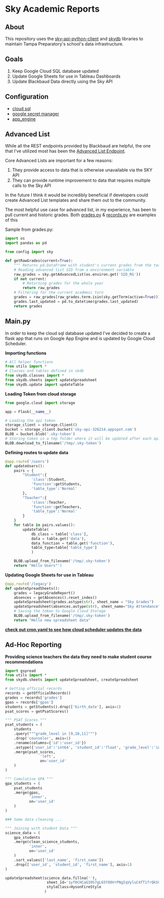 # Sky Academic Reports

## About

This repository uses the [sky-api-python-client](https://github.com/LearnThinkCreate/sky-api-python-client) and [skydb](https://github.com/LearnThinkCreate/sky-database) libraries to maintain Tampa Preparatory's school's data infrastructure.

## Goals 

1. Keep Google Cloud SQL database updated 
2. Update Google Sheets for use in Tableau Dashboards 
3. Update Blackbaud Data directly using the Sky API


## Configuration

- [cloud sql](https://cloud.google.com/python/django/run#setup-sql)
- [google secret manager](https://cloud.google.com/python/django/run#store-secret-values-in-secret-manager)
- [app_engine](https://cloud.google.com/appengine/docs/standard/python3/quickstart)

## Advanced List

While all the REST endpoints provided by Blackbaud are helpful, the one that I've utilized most has been the [Advanced List Endpoint](https://developer.sky.blackbaud.com/docs/services/school/operations/V1ListsAdvancedByList_idGet). 

Core Advanced Lists are important for a few reasons:
1. They provide access to data that is otherwise unavailable via the SKY API
2. They can provide runtime improvement to data that requires multiple calls to the Sky API

In the future I think it would be incredibly beneficial if developers could create Advanced List templates and share them out to the community. 

The most helpful use case for advanced list, in my experience, has been to pull current and historic grades. Both [grades.py](https://github.com/LearnThinkCreate/sky-reports/blob/main/grades.py) & [records.py](https://github.com/LearnThinkCreate/sky-reports/blob/main/records.py) are examples of this

Sample from grades.py:
``` Python
import os
import pandas as pd

from config import sky

def getRawGrades(current=True):
    """ Returns pd.DataFrame with student's current grades from the teacher's gradebooks  """
    # Reading advanced list SID from a environment variable
    raw_grades = sky.getAdvancedList(os.environ.get('SID_RG'))
    if not current:
        # Returning grades for the whole year
        return raw_grades
    # Filtering for the current acadmeic turn
    grades = raw_grades[raw_grades.term.isin(sky.getTerm(active=True))].reset_index(drop=True)
    grades.last_updated = pd.to_datetime(grades.last_updated)
    return grades
```

## Main.py

In order to keep the cloud sql database updated I've decided to create a flask app that runs on Google App Engine and is updated by Google Cloud Scheduler.

**Importing functions**
``` Python
# All helper functions
from utils import *
# Classes and tables defined in skdb
from skydb.classes import *
from skydb.sheets import updateSpreadsheet
from skydb.update import updateTable
```

**Loading Token from cloud storage**
``` Python
from google.cloud import storage

app = Flask(__name__)

# Loading the api token
storage_client = storage.Client()
bucket = storage_client.bucket('sky-api-326214.appspot.com')
BLOB = bucket.blob('.sky-token')
# Storing token in a tmp folder where it will be updated after each api call
BLOB.download_to_filename('/tmp/.sky-token')
```

**Defining routes to update data**
``` Python
@app.route('/users')
def updateUsers():
    pairs = {
        "Student":{
            'class':Student,
            'function':getStudents,
            'table_type':'Normal'
        },
        "Teacher":{
            'class':Teacher,
            'function':getTeachers,
            'table_type':'Normal'
        }
    }
    for table in pairs.values():
        updateTable(
            db_class = table['class'], 
            data = table.get('data'), 
            data_function = table.get('function'), 
            table_type=table['table_type']
            )

    BLOB.upload_from_filename('/tmp/.sky-token')
    return "Hello Users"')
```

**Updating Google Sheets for use in Tableau**
``` Python
@app.route('/legacy')
def updateSpreadSheets():
    grades = legacyGradeReport()
    absences = getAbsences().reset_index()
    updateSpreadsheet(grades.astype(str), sheet_name = "Sky Grades")
    updateSpreadsheet(absences.astype(str), sheet_name="Sky Attendance")
    # Saving the token to Google Cloud Storage
    BLOB.upload_from_filename('/tmp/.sky-token')
    return "Hello new spreadsheet data"
```
[**check out cron.yaml to see how cloud scheduler updates the data**](https://github.com/LearnThinkCreate/sky-reports/blob/main/cron.yaml)

## Ad-Hoc Reporting

**Providing science teachers the data they need to make student course recommendations**
``` Python
import gspread
from utils import *
from skydb.sheets import updateSpreadsheet, createSpreadsheet

# Getting official records
records = getOfficialRecords()
grades = records['grades']
gpas = records['gpas']
students = getStudents().drop(['birth_date'], axis=1)
psat_scores = getPsatScores()

""" PSAT Scores """
psat_students = (
    students
    .query("""grade_level in [9,10,11]""")
    .drop('counselor', axis=1)
    .rename(columns={'id':'user_id'})
    .astype({'user_id':'int64', 'student_id':'float', 'grade_level':'int64'})
    .merge(psat_scores,
                'left',
                on='user_id'
    )
)

""" Cumulative GPA """
gpa_students = (
    psat_students
    .merge(gpas,
           'inner',
           on='user_id'
    )
)

### Some data cleaning ...

""" Joining with student Data """
science_data = (
    gpa_students
    .merge(clean_science_students,
           'inner',
           on='user_id'
    )
    .sort_values(['last_name', 'first_name'])
    .drop(['user_id', 'student_id', 'first_name'], axis=1)
)

updateSpreadsheet(science_data.fillna(''), 
                   sheet_id='1yf0CHCaG39S7gL65YOOVrPNgIqVyluC4fT1frQkSGRo',
                   styleClass=HysonFireStyle
                  )
```
